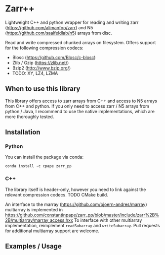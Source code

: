 # Zarr++

Lightweight C++ and python wrapper for reading and writing zarr 
(https://github.com/alimanfoo/zarr) and N5 (https://github.com/saalfeldlab/n5) arrays from disc.

Read and write compressed chunked arrays on filesystem.
Offers support for the following compression codecs:
- Blosc (https://github.com/Blosc/c-blosc)
- Zlib / Gzip (https://zlib.net/)
- Bzip2 (http://www.bzip.org/)
- TODO: XY, LZ4, LZMA

## When to use this library

This library offers access to zarr arrays from C++ and access to
N5 arrays from C++ and python.
If you only need to access zarr / N5 arrays from python / Java,
I recommend to use the native implementations, which are more thoroughly tested.

## Installation

### Python

You can install the package via conda:

```
conda install -c cpape zarr_pp
```

### C++

The library itself is header-only, however you need to link against the relevant compression codecs.
TODO CMake build.

An interface to the marray (https://github.com/bjoern-andres/marray) multiarray is implemented in 
https://github.com/constantinpape/zarr_pp/blob/master/include/zarr%2B%2B/multiarray/marray_access.hxx
To interface with other multiarray implementation, reimplement `readSubarray` and `writeSubarray`.
Pull requests for additional multiarray support are welcome.

## Examples / Usage

